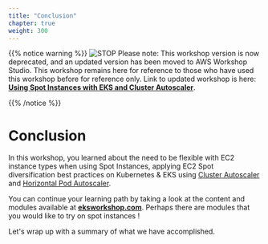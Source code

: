 ```yaml
---
title: "Conclusion"
chapter: true
weight: 300
---
```



{{% notice warning %}}
![STOP](../images/stop_small.png)
Please note: This workshop version is now deprecated, and an updated version has been moved to AWS Workshop Studio. This workshop remains here for reference to those who have used this workshop before for reference only. Link to updated workshop is here: **[Using Spot Instances with EKS and Cluster Autoscaler](https://catalog.us-east-1.prod.workshops.aws/workshops/f2826b1b-f057-4782-bc49-91004eafd48f/en-US)**.

{{% /notice %}}



# Conclusion

In this workshop, you learned about the need to be flexible with EC2 instance types when using Spot Instances, applying EC2 Spot diversification best practices on Kubernetes & EKS using [Cluster Autoscaler](https://github.com/kubernetes/autoscaler/tree/master/cluster-autoscaler) and [Horizontal Pod Autoscaler](https://kubernetes.io/docs/tasks/run-application/horizontal-pod-autoscale/).

You can continue your learning path by taking a look at the content and modules available at **[eksworkshop.com](https://eksworkshop.com/)**. Perhaps there are modules that you would like to try on spot instances ! 

Let's wrap up with a summary of what we have accomplished.